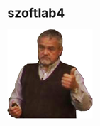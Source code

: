 szoftlab4
=========
![alt tag](https://raw.githubusercontent.com/Sh4rK/szoftlab4/master/icons/LZF.png?token=4929704__eyJzY29wZSI6IlJhd0Jsb2I6U2g0cksvc3pvZnRsYWI0L21hc3Rlci9pY29ucy9MWkYucG5nIiwiZXhwaXJlcyI6MTQwMDE1MDY2NH0%3D--02f9128821b717afb43a308b4eb55b323ebe9d03)
